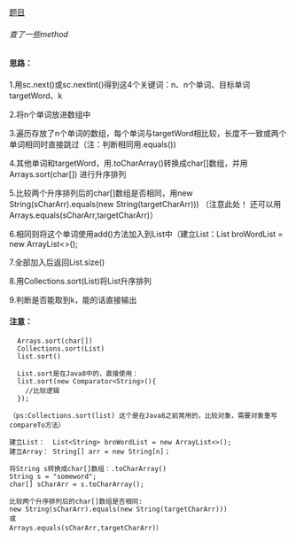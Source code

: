 [题目](https://www.nowcoder.com/practice/03ba8aeeef73400ca7a37a5f3370fe68)

###### 查了一些method

#### 思路：
1.用sc.next()或sc.nextInt()得到这4个关键词：n、n个单词、目标单词targetWord、k  

2.将n个单词放进数组中  

3.遍历存放了n个单词的数组，每个单词与targetWord相比较，长度不一致或两个单词相同时直接跳过（注：判断相同用.equals())  

4.其他单词和targetWord，用.toCharArray()转换成char[]数组，并用Arrays.sort(char[]) 进行升序排列  

5.比较两个升序排列后的char[]数组是否相同，用new String(sCharArr).equals(new String(targetCharArr))) （注意此处！ 还可以用Arrays.equals(sCharArr,targetCharArr)）  

6.相同则将这个单词使用add()方法加入到List中（建立List：List<String> broWordList = new ArrayList<>();  
  
7.全部加入后返回List.size()  
  
8.用Collections.sort(List)将List升序排列  
  
9.判断是否能取到k，能的话直接输出  

#### 注意：
```
  Arrays.sort(char[])  
  Collections.sort(List) 
  list.sort()
  
  List.sort是在Java8中的，直接使用：
  list.sort(new Comparator<String>(){
    //比较逻辑
  });

（ps:Collections.sort(list) 这个是在Java8之前常用的，比较对象，需要对象重写compareTo方法）
  ```
  
  ```
  建立List：  List<String> broWordList = new ArrayList<>();
  建立Array： String[] arr = new String[n]；
  ```
  
  ```
  将String s转换成char[]数组：.toCharArray()
  String s = "someword";
  char[] sCharArr = s.toCharArray();
  ```
  
  ```
  比较两个升序排列后的char[]数组是否相同:
  new String(sCharArr).equals(new String(targetCharArr))) 
  或
  Arrays.equals(sCharArr,targetCharArr)）  
  ```
  
  
  
